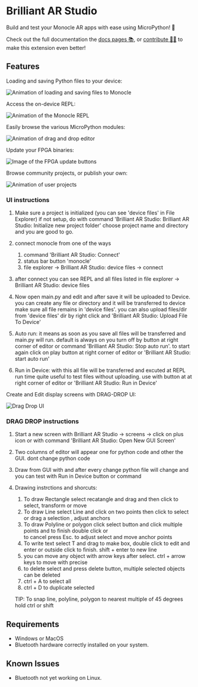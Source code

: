 # Brilliant AR Studio

Build and test your Monocle AR apps with ease using MicroPython! 🐍

Check out the full documentation the [docs pages 📚](https://docs.brilliant.xyz), or [contribute 🧑‍💻](https://github.com/brilliantlabsAR/ar-studio-for-vscode) to make this extension even better!

## Features

Loading and saving Python files to your device:

![Animation of loading and saving files to Monocle](./media/vscode-ext-upload-file.gif)

Access the on-device REPL:

![Animation of the Monocle REPL](./media/vscode-ext-repl.gif)

Easily browse the various MicroPython modules:

![Animation of drag and drop editor](./media/vscode-ext-api-drag-drop.gif)

Update your FPGA binaries:

![Image of the FPGA update buttons](./media/vscode-ext-custom-fpga.gif)

Browse community projects, or publish your own:

![Animation of user projects](./media/vscode-ext-custom-projects.gif)

### UI instructions

1. Make sure a project is initialized (you can see 'device files' in File Explorer)
   if not setup, do with command 'Brilliant AR Studio: Brilliant AR Studio: Initialize new project folder'
   choose project name and directory and you are good to go.

2. connect monocle from one of the ways
   1. command 'Brilliant AR Studio: Connect'
   2. status bar button 'monocle'
   3. file explorer -> Brilliant AR Studio: device files -> connect

3. after connect you can see REPL and all files listed in file explorer -> Brilliant AR Studio: device files

4. Now open main.py and edit and after save it will be uploaded to Device.
   you can create any file or directory and it will be transferred to device
   make sure all file remains in 'device files'. you can also upload files/dir from 'device files' dir by
   right click and 'Brilliant AR Studio: Upload File To Device'

5. Auto run: it means as soon as you save all files will be transferred and main.py will run. default is always on you turn off by button at right corner of editor or command 'Brilliant AR Studio: Stop auto run'.
   to start again click on play button at right corner of editor or 'Brilliant AR Studio: start auto run'

6. Run in Device: with this all file will be transferred and excuted at REPL run time
   quite useful to test files without uploading.
   use with button at at right corner of editor or 'Brilliant AR Studio: Run in Device'

Create and Edit display screens with DRAG-DROP UI:

![Drag Drop UI](./media/vscode-ext-drag-drop-GUI.png)

### DRAG DROP instructions

1. Start a new screen with Brilliant AR Studio -> screens -> click on plus icon
   or with command 'Brilliant AR Studio: Open New GUI Screen'

2. Two columns of editor will appear one for python code and other the GUI. dont change python code

3. Draw from GUI with and after every change python file will change
   and you can test with Run in Device button or command

4. Drawing instrctions and shorcuts:
   1. To draw Rectangle select recatangle and drag and then click to select, transform or move
   2. To draw Line select Line and click on two points then click to select or drag a selection , adjust anchors
   3. To draw Polyline or polygon click select button and click multiple points and to finish double click or  
      to cancel press Esc. to adjust select and move anchor points
   4. To write text select T and drag to make box, double click to edit and enter or outside click to finish.
      shift + enter to new line
   5. you can move any object with arrow keys after select. ctrl + arrow keys to move with precise
   6. to delete select and press delete button, multiple selected objects can be deleted
   7. ctrl + A to select all
   8. ctrl + D to duplicate selected
   
   TIP: To snap line, polyline, polygon to nearest multiple of 45 degrees hold ctrl or shift
## Requirements

- Windows or MacOS
- Bluetooth hardware correctly installed on your system.

## Known Issues

- Bluetooth not yet working on Linux.
